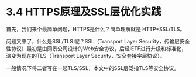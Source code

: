 # 3.4 HTTPS原理及SSL层优化实践

首先，我们来个最简单问题，HTTPS是什么？简单理解就是 HTTP+SSL/TLS。

问题又来了，什么是SSL/TLS 呢？SSL（Transport Layer Security，传输层安全性协议）最初是由网景公司设计的Web安全协议，后经IETF进行升级和标准化，演变为现在的TLS（Transport Layer Security，安全套接字层协议）。

一般情况下将二者写在一起TLS/SSL，本文中的SSL层泛指TLS等安全协议。
